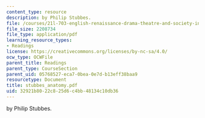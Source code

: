 ```yaml
---
content_type: resource
description: by Philip Stubbes.
file: /courses/21l-703-english-renaissance-drama-theatre-and-society-in-the-age-of-shakespeare-fall-2003/32921b8022c825d6c4bb48134c10db36_stubbes_anatomy.pdf
file_size: 2208734
file_type: application/pdf
learning_resource_types:
- Readings
license: https://creativecommons.org/licenses/by-nc-sa/4.0/
ocw_type: OCWFile
parent_title: Readings
parent_type: CourseSection
parent_uid: 05768527-eca7-0bea-0e7d-b13eff38baa9
resourcetype: Document
title: stubbes_anatomy.pdf
uid: 32921b80-22c8-25d6-c4bb-48134c10db36
---
```

by Philip Stubbes.